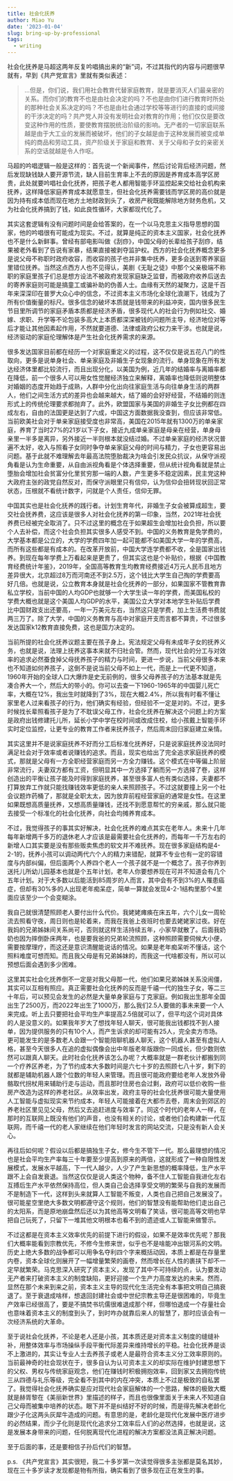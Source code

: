 ```yaml
---
title: 社会化抚养
author: Miao Yu
date: '2023-01-04'
slug: bring-up-by-professional
tags:
  - writing
---
```


社会化抚养是马超这两年反复吟唱搞出来的“新”词，不过其指代的内容与问题很早就有，早到《共产党宣言》里就有类似表述：

> ...但是，你们说，我们用社会教育代替家庭教育，就是要消灭人们最亲密的关系。而你们的教育不也是由社会决定的吗？不也是由你们进行教育时所处的那种社会关系决定的吗？不也是由社会通过学校等等进行的直接的或间接的干涉决定的吗？共产党人并没有发明社会对教育的作用；他们仅仅是要改变这种作用的性质，要使教育摆脱统治阶级的影响。无产者的一切家庭联系越是由于大工业的发展而被破坏，他们的子女越是由于这种发展而被变成单纯的商品和劳动工具，资产阶级关于家庭和教育、关于父母和子女的亲密关系的空话就越是令人作呕。

马超的吟唱逻辑一般是这样的：首先说一个新闻事件，然后讨论背后经济问题，然后发现缺钱缺人要开源节流，缺人目前生育率上不去的原因是养育成本高学区房贵，此处就要吟唱社会化抚养，把孩子老人都用智能手环监控起来交给社会机构来抚养，这样降低家庭养育成本就愿意生，但社会化抚养需要钱而学区房的高价就是因为持有成本低而现在地方土地财政到头了，收房产税既能解除地方财务危机，又为社会化抚养搞到了钱，如此良性循环，大家都现代化了。

其实这套逻辑有没有问题时间是会给答案的，在一个以马克思主义指导思想的国家，他的吟唱很有可能成为现实。不过，就算是纯正的资本主义国家，社会化抚养也不是什么新鲜事。曾经有部电影叫做《刮痧》，中国父母的长辈给孩子刮痧，结果被老外看到了告说有家暴，结果直接被剥夺监护权。西方的社会化抚养概念更多是说父母不称职时政府收容，而收容的孩子也并非集中抚养，更多会送到寄养家庭里错位抚养。当然这点西方人也不见得认，美剧《无耻之徒》中那个父亲极端不称职的家庭里孩子们总是想方设法不被政府发现家庭缺乏监督，而被政府收养后送去的寄养家庭则可能是搞童工或骗补助的伪善人士。血缘有天然的凝聚力，这是千百年来深深印在普罗大众心中的信念，不过资本主义市场化全球化浪潮下，钱成为了所有价值衡量的标尺。很多信念的破坏本质就是钱带来的利益冲突，国内很多民生节目里所调节的家庭矛盾本质都是经济矛盾，很多现代人的社会行为例如社交、婚嫁、求职、升学等不论包装多高大上本质都深深被钱的问题所主导，经济地位对等后才能让其他因素起作用，不然就要道德、法律或政府公权力来干涉。也就是说，经济驱动的家庭伦理解体是产生社会化抚养需求的来源。

很多发达国家目前都在经历一个对家庭重定义的过程，这不仅仅是说五花八门的性取向，更多是说单身社会、单亲家庭及非婚生子女现象的流行。单身现象在所有发达经济体里都比较流行，而且出现分化，以美国为例，近几年的结婚率与离婚率都在降低，前一个很多人可以用女性觉醒经济独立来解释，离婚率也降低则说明整体对婚姻的态度开始趋于成熟，人群中分化出向往家庭生活与向往单身生活的两群人，他们之间生活方式的差异也会越来越大，结了婚的会好好经营，不结婚的则连形式上的传统伦理要求都抛弃了。此外，欧盟国家与美国的非婚生子女比例都在四成左右，自由的法国更是达到了六成，中国这方面数据我没查到，但应该非常低。当前欧美社会对于单亲家庭接受度也非常高，美国在2015年就有1300万的单亲家庭，养育了当时27%的21岁以下子女，接近九成单亲家庭是母亲在经营，单身母亲里一半多是离异，另外接近一半则根本就没结过婚。不过单亲家庭的经济状况普遍不太好，收入与照看子女同时争夺单亲家庭父母的时间与精力，子女也更容易出问题。基于此就不难理解去年最高法院堕胎裁决为啥会引发民众抗议，从保守派视角看是认为生命重要，从自由派视角看是个体选择重要，但从统计视角看就是禁止堕胎会增加社会贫富分化里贫穷那一端的人数，产生更多不稳定因素，民主党这种大政府主张的政党自然反对，而保守派眼里只有信仰，认为信仰会扭转现状回正常状态，压根就不看统计数字，问就是个人责任，信仰无罪。

中国其实也是社会化抚养的践行者。计划生育年代，非婚生子女会被算成超生，要交社会抚养费，这应该是很多人对社会化抚养的第一印象，当然，2021年社会抚养费已经被完全取消了。只不过这里的概念在于如果超生会增加社会负担，所以要个人去补偿，而这个社会负担其实很多人感受不到。中国的义务教育是免学费的，大学基本都是公立的，大学的学费四年加一起可能都不如美国大学一年的学费高，而所有这些都是有成本的。在改革开放前，中国大学连学费都不收，全是国家出钱养。到现在每年学费上万看起来是更贵了，但其实这也是个补贴价，根据《中国教育经费统计年鉴》，2019年，全国高等教育生均教育经费接近4万元人民币且地方差异很大，北京超过8万而河南还不到2.5万，这个钱比大学生自己掏的学费要高好几倍。也就是说，公立教育本身就是社会化抚养的一部分，如果国家不管教育靠私立学校，当前中国的人均GDP也就够一个大学生读一年的学费，而美国私校的学费大概也就是这个美国人均GDP的水平，美国公立大学对本地学生补贴后学费比中国财政支出还要高，一年一万美元左右，当然这只是学费，加上生活费书费就两三万了。除了大学，中国的义务教育与高中对家庭开支而言都不算贵，不过很多发达国家k12教育直接免费，这也是国力决定的。

当前所提的社会化抚养议题主要在孩子身上。宪法规定父母有未成年子女的抚养义务，也就是说，法理上抚养这事本来就不归社会管。然而，现代社会的分工与对效率的追求必然蚕食掉父母抚养孩子的精力与时间，更进一步说，当前父母很多本来也不知道如何养孩子，这倒不是说当前父母不如上一代，而是上一代更不知道，1960年开始的全球人口大爆炸是史无前例的，很多父母养孩子的方法基本就是先凑合养大一个，然后大的带小的。你可以去查一下1960-1965年的中国婴儿死亡率，大概在12%，我出生时就降到了3%，现在大概2.4%，所以我有时看不懂让家里老人过来看孩子的行为，他们确实有经验，但经验不一定是对的。不过，更多时候找长辈照看孩子是为了不耽误父母工作，社会化抚养在解决这个问题上的方案是政府出钱修建托儿所，延长小学中学在校时间或改成住校，给小孩戴上智能手环实时定位监控，让更专业的教育工作者来抚养孩子，然后周末回归家庭建立亲情。

其实这里并不是说家庭抚养不好而分工后标准化抚养好，只是说家庭抚养没法同时满足社会对于效率或者说赚钱的追求。而且，现实也给出了完全追求家庭抚养的模式，那就是父母有一方全职经营家庭而另一方全力赚钱。这个模式在中等偏上阶层非常流行，夫妻双方都有工资，但明显其中一方选择了躺而另一方选择了卷，这样创造出的平衡让孩子能及时得到家庭抚养，甚至很多富人也有类似选择，夫妻都不打算放弃工作就只能找赚钱效率更低的亲人来照顾孩子。不过这就要撞上另一个社会议题炸药桶了，那就是全职太太，因为放弃前程经营家庭的通常是女性。在这里如果既想高质量抚养，又想高质量赚钱，还找不到愿意帮忙的穷亲戚，那么就只能去接受一个标准化的社会化抚养，向社会均摊养育成本。

不过，我觉得孩子的事其实好解决，社会化抚养的难点其实在老年人。未来十几年每年新增两千多万的退休老人才应该是最需要社会化抚养的，而每年一千万左右的新增人口其实要是没有那些贩卖焦虑的软文并不难抚养。现在很多家庭结构是4-2-1的，抚养小孩可以调动两代六个人的精力来错配，就算不专业也有一定的容错度与内部纠偏，但后面两个人养四个老人一个孩子就不是一个概念了。孩子你养到送托儿所幼儿园基本也就是个五年计划，老年人你要想养现在可并不知道会有几个五年计划。对于大多数以后能活到85周岁的人而言，其中会有不到3%的人罹患癌症，但却有30%多的人出现老年痴呆症，简单一算就会发现4-2-1结构里那个4里面应该至少一个会变糊涂。

我自己就很清楚照顾老人要付出什么代价。我姥姥瘫痪在床五年，六个儿女一周轮流去照看守夜，周日则也是轮着来，而我在我爸上夜班时也要去姥姥家过夜。好在我妈的兄弟姊妹间关系尚可，否则就这样生活持续五年，小家早就散了。后面我奶奶也因为摔倒卧床两年，也是要我爸的兄弟轮流照顾，这种照顾需要伺候大小便，需要按摩理疗，而这还是意识清醒能说话的情况。如果是老年痴呆听不懂话，这个照料难度可想而知。而且我父母是有兄弟姊妹的，而我这一代啥都没有，所以可以预想后面会遇到多少困难。

这里其实社会化抚养倒不一定是对我父母那一代，他们如果兄弟姊妹关系没闹僵，其实可以互相有照应。真正需要社会化抚养的反而是千禧一代的独生子女，等二三十年后，可以预见会发生的必然是大量单身家庭与丁克家庭。例如我出生那年全国出生了2500万，而2022年出生了1000万，那么我们2.5人要做的事未来要一个人来完成。听上去只要把社会平均生产率提高2.5倍就可以了，但平均这个词对具体的人是没意义的。如果我年岁大了想找年轻人聊天，很可能我出钱都找不到人接单，因为提供服务的只有10个人，而产生诉求的却可能有25人，完全卖方市场。更可能发生的是多数老人会跟一个智能陪聊机器人聊天，这个机器人甚至有虚拟人格，甚至今天很多人在追的虚拟偶像会出中年版老年版跟你一同成长，但少数则依然可以跟真人聊天。此时社会化抚养该怎么办呢？大概率就是一群老伙计都搬到同一个疗养区养老，为了节约成本大多数时间是六七十岁的去照顾七八十岁，剩下的就都是辅助机器人跟个位数的年轻人来管理。而且很可能政府要给老年人发放外骨骼取代拐杖用来辅助行走与运动，而且那时住房也会过剩，政府可以低价收购一些房产改造为这样的养老社区。从效率出发，政府主导的社会化抚养很可能大量使用人工智能与虚拟现实来节约成本，年轻人可能接着在大都市去卷，周末会到郊区的养老社区里见见父母，然后又去追赶进度与效率了。同这个时代的老年人一样，在那时的互联网上既没有他们的声音，也没有相关的讨论，或者他们会构建新一代互联网，而千禧一代的老人家继续在他们年轻时发言的网站交流，只是没有新人会关心。

再往后如何呢？假设以后都是搞独生子女，修今生不管下一代。那么最理想的情况也是社会平均生产率每三十年要至少提高到原来的两倍，这就形成了一种自限性发展模式，发展水平越高，下一代人越少，人少了产生新思想的概率降低，生产水平跟不上会自发衰退。当然这仅仅是说人类这个物种，备不住人工智能自我进化左右互搏后生产水平依然保持高位，但人类自己会选择享受文明的繁荣与自我的发展而不是制造下一代，这样到头来就算人工智能不叛变，人类也自己把自己发展没了。很可能星空里绝大多数文明都遵守这个规则，他们的智慧没有能帮助他们走出自己的太阳系，而是原地崩盘然后还以为其他高等文明看了笑话，很可能高等文明也早把自己玩死了，只留下一堆其他文明根本也看不到的遗迹或人工智能来做警示。

不过这都是在资本主义效率优先的前提下进行的假设，如果不是效率优先呢？那我们大概率能看到宗教优先，不修今生修来世，似乎也不是啥能冲出银河系的文明。历史上绝大多数的战争都可以用争名夺利四个字来概括动因，本质上都是在存量里内卷，资本全球化则展开了一幅增量繁荣的画卷，然而增长在人性的裹挟下却不一定早就繁荣。马克思深入研究了资本主义，发现了其中不可持续的点，认为要发动无产者来打破资本主义的制度缺陷，更好迎接一个生产力高度发达的未来。然而，显然在那个未来到来之前，资本主义主导的现代化生活完全有本事把文明自己搞衰退了。至于衰退成啥样，想退回封建社会或中世纪宗教主导还是很困难的，毕竟生产效率已经很高了，要是不搞焚书坑儒很难退成那个样，但哪怕退成一个存量社会也意味着资本主义的制度到头了，到时咋办就靠后来人的智慧了，那时应该会有一次经济系统的大革命。

至于说社会化抚养，不论是老人还是小孩，其本质还是对资本主义制度的缝缝补补，用整体效率与市场操纵手段平衡代际差异来维持增长的平稳。社会化抚养是谈不上激进的，其实让专业人士去养孩子或老人是最符合资本主义分工效率原则的。当前最神奇的社会现状在于，很多自认为认可资本主义的却实际在维护封建思想下的父权、男权与传统家庭观念，他们在赚钱时积极拥抱效率，回到家又去拥抱传统三从四德与礼乐等级，完全看不到其中的内在冲突，本质上不过是极致的自私罢了。我觉得社会化抚养确实是应对现代社会家庭解体的一个思路，解体的极致大概就是赫胥黎在《美丽新世界》里描述的样子，而且也很像里面关于未来人不知道自己父母而被集中培养的状态。眼下并不是纠结好不好的时候，而是得先解决老龄化跟少子化这两头灰犀牛造成的问题。有意思的是，老龄化是现代化发展中医疗进步的必然结果，而少子化则是现代化追求分工效率后人们的必然选择，也就是说，这是发展本身带来的问题，任何脱离现代化进程的解决方案都没法真正解决问题。

至于后面的事，还是要相信子孙后代们的智慧。

p.s. 《共产党宣言》其实很短，我二十多岁第一次读觉得很多主张都是莫名其妙，现在三十多岁读才发现都是物有所指，确实看到了很多现在正在发生的事。
